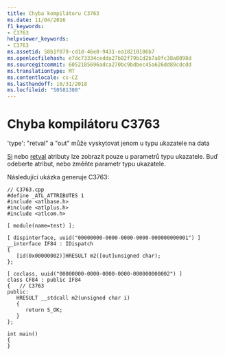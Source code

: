 ```yaml
---
title: Chyba kompilátoru C3763
ms.date: 11/04/2016
f1_keywords:
- C3763
helpviewer_keywords:
- C3763
ms.assetid: 58b1f079-cd1d-46e0-9431-ea18210106b7
ms.openlocfilehash: e7dc73334cedda27b82f79b1d2b7a8fc38a8098d
ms.sourcegitcommit: 6052185696adca270bc9bdbec45a626dd89cdcdd
ms.translationtype: MT
ms.contentlocale: cs-CZ
ms.lasthandoff: 10/31/2018
ms.locfileid: "50581308"
---
```

# <a name="compiler-error-c3763"></a>Chyba kompilátoru C3763

'type': "retval" a "out" může vyskytovat jenom u typu ukazatele na data

[Si](../../windows/out-cpp.md) nebo [retval](../../windows/retval.md) atributy lze zobrazit pouze u parametrů typu ukazatele. Buď odeberte atribut, nebo změňte parametr typu ukazatele.

Následující ukázka generuje C3763:

```
// C3763.cpp
#define _ATL_ATTRIBUTES 1
#include <atlbase.h>
#include <atlplus.h>
#include <atlcom.h>

[ module(name=test) ];

[ dispinterface, uuid("00000000-0000-0000-0000-000000000001") ]
__interface IF84 : IDispatch
{
   [id(0x00000002)]HRESULT m2([out]unsigned char);
};

[ coclass, uuid("00000000-0000-0000-0000-000000000002") ]
class CF84 : public IF84
{   // C3763
public:
   HRESULT __stdcall m2(unsigned char i)
   {
      return S_OK;
   }
};

int main()
{
}
```